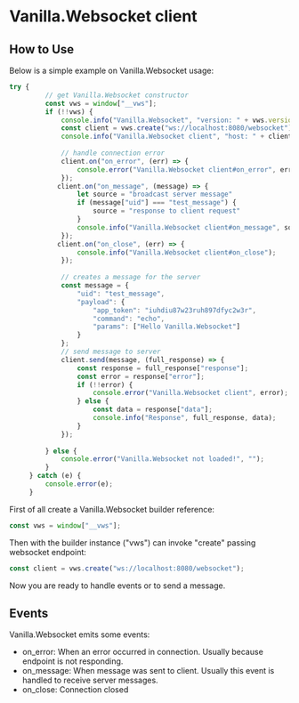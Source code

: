 # Vanilla.Websocket client

## How to Use

Below is a simple example on Vanilla.Websocket usage:

```javascript
try {      
         // get Vanilla.Websocket constructor
         const vws = window["__vws"];
         if (!!vws) {
             console.info("Vanilla.Websocket", "version: " + vws.version);
             const client = vws.create("ws://localhost:8080/websocket");
             console.info("Vanilla.Websocket client", "host: " + client.host);
 
             // handle connection error
             client.on("on_error", (err) => {
                 console.error("Vanilla.Websocket client#on_error", err);
             }); 
            client.on("on_message", (message) => {
                 let source = "broadcast server message"
                 if (message["uid"] === "test_message") {
                     source = "response to client request"
                 }
                 console.info("Vanilla.Websocket client#on_message", source, message);
             });
            client.on("on_close", (err) => {
                 console.info("Vanilla.Websocket client#on_close");
             });
 
             // creates a message for the server
             const message = {
                 "uid": "test_message",
                 "payload": {
                     "app_token": "iuhdiu87w23ruh897dfyc2w3r",
                     "command": "echo",
                     "params": ["Hello Vanilla.Websocket"]
                 }
             };
             // send message to server
             client.send(message, (full_response) => {
                 const response = full_response["response"];
                 const error = response["error"];
                 if (!!error) {
                     console.error("Vanilla.Websocket client", error);
                 } else {
                     const data = response["data"];
                     console.info("Response", full_response, data);
                 }
             });
 
         } else {
             console.error("Vanilla.Websocket not loaded!", "");
         }
     } catch (e) {
         console.error(e);
     }
```   

First of all create a Vanilla.Websocket builder reference:
```javascript 
const vws = window["__vws"];
```  
Then with the builder instance ("vws") can invoke "create" passing websocket endpoint:
```javascript 
const client = vws.create("ws://localhost:8080/websocket");
``` 
Now you are ready to handle events or to send a message.

## Events

Vanilla.Websocket emits some events:
* on_error: When an error occurred in connection. Usually because endpoint is not responding.
* on_message: When message was sent to client. Usually this event is handled to receive server messages. 
* on_close: Connection closed

